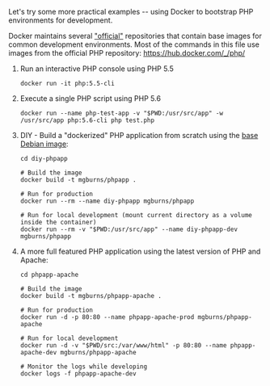 
Let's try some more practical examples -- using Docker to bootstrap PHP environments for development.

Docker maintains several ["official"](https://docs.docker.com/docker-hub/official_repos/) repositories that contain base images for common development environments. Most of the commands in this file use images from the official PHP repository: https://hub.docker.com/_/php/


1. Run an interactive PHP console using PHP 5.5

	```
	docker run -it php:5.5-cli
	```

2. Execute a single PHP script using PHP 5.6

	```
	docker run --name php-test-app -v "$PWD:/usr/src/app" -w /usr/src/app php:5.6-cli php test.php
	```

3. DIY - Build a "dockerized" PHP application from scratch using the [base Debian image](https://hub.docker.com/_/debian/):

	```
	cd diy-phpapp

	# Build the image
	docker build -t mgburns/phpapp .

	# Run for production
	docker run --rm --name diy-phpapp mgburns/phpapp

	# Run for local development (mount current directory as a volume inside the container)
	docker run --rm -v "$PWD:/usr/src/app" --name diy-phpapp-dev mgburns/phpapp
	```

4. A more full featured PHP application using the latest version of PHP and Apache:

	```
	cd phpapp-apache

	# Build the image
	docker build -t mgburns/phpapp-apache .

	# Run for production
	docker run -d -p 80:80 --name phpapp-apache-prod mgburns/phpapp-apache

	# Run for local development
	docker run -d -v "$PWD/src:/var/www/html" -p 80:80 --name phpapp-apache-dev mgburns/phpapp-apache

	# Monitor the logs while developing
	docker logs -f phpapp-apache-dev
	```